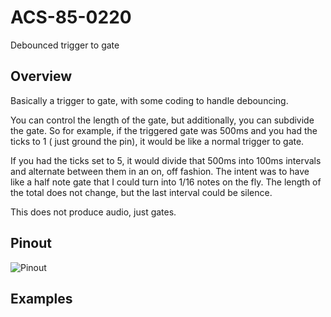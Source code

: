 # ACS-85-0220

Debounced trigger to gate

## Overview

Basically a trigger to gate, with some coding to handle debouncing.

You can control the length of the gate, but additionally, you can subdivide the gate.
So for example, if the triggered gate was 500ms and you had the ticks to 1 ( just ground the pin),
it would be like a normal trigger to gate.

If you had the ticks set to 5, it would divide that 500ms into 100ms intervals and alternate between them in
an on, off fashion.  The intent was to have like a half note gate that I could turn into 1/16 notes on the fly.
The length of the total does not change, but the last interval could be silence.

This does not produce audio, just gates.

## Pinout

![Pinout](https://github.com/robstave/ArduinoComponentSketches/blob/master/ACS-85%20ATTiny85%20sketches/ACS-85-0220/images/ACS-85-0220.png)
 
## Examples
